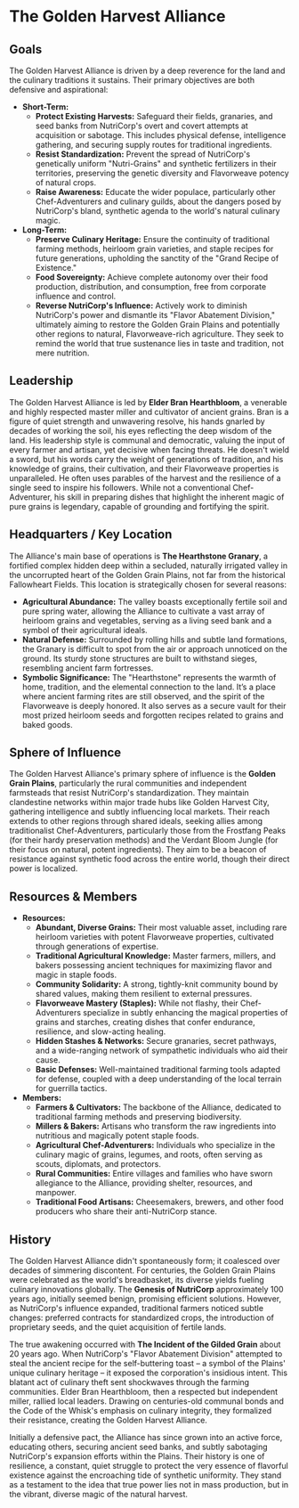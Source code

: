 # The Golden Harvest Alliance

## Goals

The Golden Harvest Alliance is driven by a deep reverence for the land and the culinary traditions it sustains. Their primary objectives are both defensive and aspirational:

*   **Short-Term:**
    *   **Protect Existing Harvests:** Safeguard their fields, granaries, and seed banks from NutriCorp's overt and covert attempts at acquisition or sabotage. This includes physical defense, intelligence gathering, and securing supply routes for traditional ingredients.
    *   **Resist Standardization:** Prevent the spread of NutriCorp's genetically uniform "Nutri-Grains" and synthetic fertilizers in their territories, preserving the genetic diversity and Flavorweave potency of natural crops.
    *   **Raise Awareness:** Educate the wider populace, particularly other Chef-Adventurers and culinary guilds, about the dangers posed by NutriCorp's bland, synthetic agenda to the world's natural culinary magic.
*   **Long-Term:**
    *   **Preserve Culinary Heritage:** Ensure the continuity of traditional farming methods, heirloom grain varieties, and staple recipes for future generations, upholding the sanctity of the "Grand Recipe of Existence."
    *   **Food Sovereignty:** Achieve complete autonomy over their food production, distribution, and consumption, free from corporate influence and control.
    *   **Reverse NutriCorp's Influence:** Actively work to diminish NutriCorp's power and dismantle its "Flavor Abatement Division," ultimately aiming to restore the Golden Grain Plains and potentially other regions to natural, Flavorweave-rich agriculture. They seek to remind the world that true sustenance lies in taste and tradition, not mere nutrition.

## Leadership

The Golden Harvest Alliance is led by **Elder Bran Hearthbloom**, a venerable and highly respected master miller and cultivator of ancient grains. Bran is a figure of quiet strength and unwavering resolve, his hands gnarled by decades of working the soil, his eyes reflecting the deep wisdom of the land. His leadership style is communal and democratic, valuing the input of every farmer and artisan, yet decisive when facing threats. He doesn't wield a sword, but his words carry the weight of generations of tradition, and his knowledge of grains, their cultivation, and their Flavorweave properties is unparalleled. He often uses parables of the harvest and the resilience of a single seed to inspire his followers. While not a conventional Chef-Adventurer, his skill in preparing dishes that highlight the inherent magic of pure grains is legendary, capable of grounding and fortifying the spirit.

## Headquarters / Key Location

The Alliance's main base of operations is **The Hearthstone Granary**, a fortified complex hidden deep within a secluded, naturally irrigated valley in the uncorrupted heart of the Golden Grain Plains, not far from the historical Fallowheart Fields. This location is strategically chosen for several reasons:

*   **Agricultural Abundance:** The valley boasts exceptionally fertile soil and pure spring water, allowing the Alliance to cultivate a vast array of heirloom grains and vegetables, serving as a living seed bank and a symbol of their agricultural ideals.
*   **Natural Defense:** Surrounded by rolling hills and subtle land formations, the Granary is difficult to spot from the air or approach unnoticed on the ground. Its sturdy stone structures are built to withstand sieges, resembling ancient farm fortresses.
*   **Symbolic Significance:** The "Hearthstone" represents the warmth of home, tradition, and the elemental connection to the land. It’s a place where ancient farming rites are still observed, and the spirit of the Flavorweave is deeply honored. It also serves as a secure vault for their most prized heirloom seeds and forgotten recipes related to grains and baked goods.

## Sphere of Influence

The Golden Harvest Alliance's primary sphere of influence is the **Golden Grain Plains**, particularly the rural communities and independent farmsteads that resist NutriCorp's standardization. They maintain clandestine networks within major trade hubs like Golden Harvest City, gathering intelligence and subtly influencing local markets. Their reach extends to other regions through shared ideals, seeking allies among traditionalist Chef-Adventurers, particularly those from the Frostfang Peaks (for their hardy preservation methods) and the Verdant Bloom Jungle (for their focus on natural, potent ingredients). They aim to be a beacon of resistance against synthetic food across the entire world, though their direct power is localized.

## Resources & Members

*   **Resources:**
    *   **Abundant, Diverse Grains:** Their most valuable asset, including rare heirloom varieties with potent Flavorweave properties, cultivated through generations of expertise.
    *   **Traditional Agricultural Knowledge:** Master farmers, millers, and bakers possessing ancient techniques for maximizing flavor and magic in staple foods.
    *   **Community Solidarity:** A strong, tightly-knit community bound by shared values, making them resilient to external pressures.
    *   **Flavorweave Mastery (Staples):** While not flashy, their Chef-Adventurers specialize in subtly enhancing the magical properties of grains and starches, creating dishes that confer endurance, resilience, and slow-acting healing.
    *   **Hidden Stashes & Networks:** Secure granaries, secret pathways, and a wide-ranging network of sympathetic individuals who aid their cause.
    *   **Basic Defenses:** Well-maintained traditional farming tools adapted for defense, coupled with a deep understanding of the local terrain for guerrilla tactics.
*   **Members:**
    *   **Farmers & Cultivators:** The backbone of the Alliance, dedicated to traditional farming methods and preserving biodiversity.
    *   **Millers & Bakers:** Artisans who transform the raw ingredients into nutritious and magically potent staple foods.
    *   **Agricultural Chef-Adventurers:** Individuals who specialize in the culinary magic of grains, legumes, and roots, often serving as scouts, diplomats, and protectors.
    *   **Rural Communities:** Entire villages and families who have sworn allegiance to the Alliance, providing shelter, resources, and manpower.
    *   **Traditional Food Artisans:** Cheesemakers, brewers, and other food producers who share their anti-NutriCorp stance.

## History

The Golden Harvest Alliance didn't spontaneously form; it coalesced over decades of simmering discontent. For centuries, the Golden Grain Plains were celebrated as the world's breadbasket, its diverse yields fueling culinary innovations globally. The **Genesis of NutriCorp** approximately 100 years ago, initially seemed benign, promising efficient solutions. However, as NutriCorp's influence expanded, traditional farmers noticed subtle changes: preferred contracts for standardized crops, the introduction of proprietary seeds, and the quiet acquisition of fertile lands.

The true awakening occurred with **The Incident of the Gilded Grain** about 20 years ago. When NutriCorp's "Flavor Abatement Division" attempted to steal the ancient recipe for the self-buttering toast – a symbol of the Plains' unique culinary heritage – it exposed the corporation's insidious intent. This blatant act of culinary theft sent shockwaves through the farming communities. Elder Bran Hearthbloom, then a respected but independent miller, rallied local leaders. Drawing on centuries-old communal bonds and the Code of the Whisk's emphasis on culinary integrity, they formalized their resistance, creating the Golden Harvest Alliance.

Initially a defensive pact, the Alliance has since grown into an active force, educating others, securing ancient seed banks, and subtly sabotaging NutriCorp's expansion efforts within the Plains. Their history is one of resilience, a constant, quiet struggle to protect the very essence of flavorful existence against the encroaching tide of synthetic uniformity. They stand as a testament to the idea that true power lies not in mass production, but in the vibrant, diverse magic of the natural harvest.